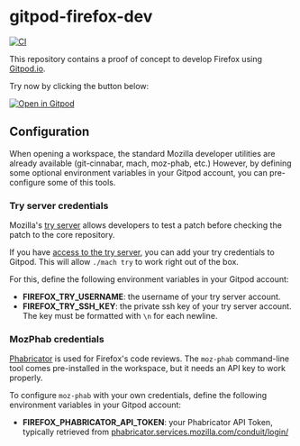 # gitpod-firefox-dev

[![CI](https://github.com/willdurand/gitpod-firefox-dev/actions/workflows/ci.yml/badge.svg?event=branch_protection_rule)](https://github.com/willdurand/gitpod-firefox-dev/actions/workflows/ci.yml)

This repository contains a proof of concept to develop Firefox using
[Gitpod.io][].

Try now by clicking the button below:

[![Open in Gitpod](https://gitpod.io/button/open-in-gitpod.svg)](https://gitpod.io/#https://github.com/willdurand/gitpod-firefox-dev)

## Configuration

When opening a workspace, the standard Mozilla developer utilities are already
available (git-cinnabar, mach, moz-phab, etc.) However, by defining some
optional environment variables in your Gitpod account, you can pre-configure
some of this tools.

### Try server credentials

Mozilla's [try server][wiki-try] allows developers to test a patch before
checking the patch to the core repository.

If you have [access to the try server][wiki-try-access], you can add your try
credentials to Gitpod. This will allow `./mach try` to work right out of the
box.

For this, define the following environment variables in your Gitpod account:

- **FIREFOX_TRY_USERNAME**: the username of your try server account.
- **FIREFOX_TRY_SSH_KEY**: the private ssh key of your try server account. The
  key must be formatted with `\n` for each newline.

### MozPhab credentials

[Phabricator][wiki-phabricator] is used for Firefox's code reviews. The
`moz-phab` command-line tool comes pre-installed in the workspace, but it needs
an API key to work properly.

To configure `moz-phab` with your own credentials, define the following
environment variables in your Gitpod account:

- **FIREFOX_PHABRICATOR_API_TOKEN**: your Phabricator API Token, typically
  retrieved from [phabricator.services.mozilla.com/conduit/login/][conduit]

[conduit]: https://phabricator.services.mozilla.com/conduit/login/
[gitpod.io]: https://gitpod.io/
[wiki-phabricator]: https://wiki.mozilla.org/Phabricator#Phabricator_at_Mozilla
[wiki-try-access]:
  https://wiki.mozilla.org/ReleaseEngineering/TryServer#Getting_access_to_the_Try_Server
[wiki-try]: https://wiki.mozilla.org/ReleaseEngineering/TryServer
